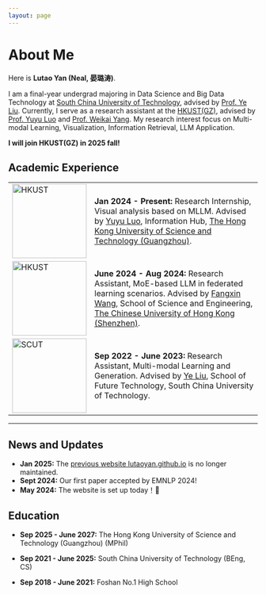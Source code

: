 ```yaml
---
layout: page
---
```


# About Me

<!-- <img src="https://lutaoyan.github.io/lutao.jpg" class="floatpic" width="180" height="240"> -->

Here is **Lutao Yan (Neal, 晏璐涛)**.

I am a final-year undergrad majoring in Data Science and Big Data Technology at [South China University of Technology](https://www2.scut.edu.cn/gzic/main.htm), advised by  [Prof. Ye Liu](https://www2.scut.edu.cn/ft/2021/1102/c29779a449612/page.htm). Currently, I serve as a research assistant at the [HKUST(GZ)](https://www.hkust-gz.edu.cn/), advised by [Prof. Yuyu Luo](https://luoyuyu.vip/) and [Prof. Weikai Yang](https://vicayang.cc/). My research interest focus on Multi-modal Learning, Visualization, Information Retrieval, LLM Application.

**I will join HKUST(GZ) in 2025 fall!**

## Academic Experience

<table>
  <tr>
    <td><img src="https://lutaoyan.github.io/images/hkust.png" alt="HKUST" width="150" height="150"></td>
    <td>
      <strong>Jan 2024 - Present:</strong> Research Internship, Visual analysis based on MLLM. Advised by <a href="https://luoyuyu.vip/">Yuyu Luo</a>, Information Hub, <a href="https://www.hkust-gz.edu.cn/">The Hong Kong University of Science and Technology (Guangzhou)</a>.
    </td>
  </tr>
  <tr>
    <td><img src="https://lutaoyan.github.io/images/cuhk.png" alt="HKUST" width="150" height="150"></td>
    <td>
      <strong>June 2024 - Aug 2024:</strong> Research Assistant, MoE-based LLM in federated learning scenarios. Advised by <a href="https://mypage.cuhk.edu.cn/academics/wangfangxin/">Fangxin Wang</a>, School of Science and Engineering, <a href="https://sse.cuhk.edu.cn/en">The Chinese University of Hong Kong (Shenzhen)</a>.
    </td>
  </tr>
  <tr>
    <td><img src="https://lutaoyan.github.io/images/hg.png" alt="SCUT" width="150" height="150"></td>
    <td>
      <strong>Sep 2022 - June 2023:</strong> Research Assistant, Multi-modal Learning and Generation. Advised by <a href="https://www2.scut.edu.cn/ft/2021/1102/c29779a449612/page.htm">Ye Liu</a>, School of Future Technology, South China University of Technology.
    </td>
  </tr>
</table>

---

## News and Updates

- **Jan 2025:** The [previous website lutaoyan.github.io](https://lutaoyan.github.io/) is no longer maintained.
- **Sept 2024:** Our first paper accepted by EMNLP 2024! 
- **May 2024:** The website is set up today！🎉

## Education
- **Sep 2025 - June 2027:** The Hong Kong University of Science and Technology (Guangzhou) (MPhil)

- **Sep 2021 - June 2025:** South China University of Technology (BEng, CS)

- **Sep 2018 - June 2021:** Foshan No.1 High School

<!-- - [Something About Me](https://lutaoyan.github.io/file/SoP.pdf).pdf -->

  

<!-- <script type='text/javascript' id='clustrmaps' src='//cdn.clustrmaps.com/map_v2.js?cl=ffffff&w=222&t=n&d=cZuDqkhuai7AOCxCfWuvA5X8tSAG2nW9eLAOaAcF9Vk'></script> -->
<!-- <script type="text/javascript" id="clustrmaps" src="//clustrmaps.com/map_v2.js?d=TxOWhljhUYXPn6GfBke-bxHhRuIunk_IQQ37lKbhp2U&cl=ffffff&w=a"></script> -->
<script type='text/javascript' id='clustrmaps' src='//cdn.clustrmaps.com/map_v2.js?cl=ffffff&w=100&t=n&d=TxOWhljhUYXPn6GfBke-bxHhRuIunk_IQQ37lKbhp2U'></script>
